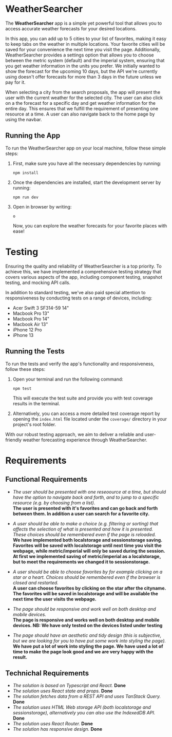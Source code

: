 # WeatherSearcher

The **WeatherSearcher** app is a simple yet powerful tool that allows you to access accurate weather forecasts for your desired locations.

In this app, you can add up to 5 cities to your list of favorites, making it easy to keep tabs on the weather in multiple locations. Your favorite cities will be saved for your convenience the next time you visit the page. Additionally, WeatherSearcher provides a settings option that allows you to choose between the metric system (default) and the imperial system, ensuring that you get weather information in the units you prefer. We initially wanted to show the forecast for the upcoming 10 days, but the API we're currently using doesn't offer forecasts for more than 3 days in the future unless we pay for it.

When selecting a city from the search proposals, the app will present the user with the current weather for the selected city. The user can also click on a the forecast for a specific day and get weather information for the entire day. This ensures that we fulfill the requirement of presenting one resource at a time. A user can also navigate back to the home page by using the navbar.

## Running the App

To run the WeatherSearcher app on your local machine, follow these simple steps:

1. First, make sure you have all the necessary dependencies by running:

   ```
   npm install
   ```

2. Once the dependencies are installed, start the development server by running:

   ```
   npm run dev
   ```

3. Open in browser by writing:
   ```
   o
   ```
   Now, you can explore the weather forecasts for your favorite places with ease!

# Testing

Ensuring the quality and reliability of WeatherSearcher is a top priority. To achieve this, we have implemented a comprehensive testing strategy that covers various aspects of the app, including component testing, snapshot testing, and mocking API calls.

In addition to standard testing, we've also paid special attention to responsiveness by conducting tests on a range of devices, including:

- Acer Swift 3 SF314-59 14"
- Macbook Pro 13"
- Macbook Pro 14"
- Macbook Air 13"
- iPhone 12 Pro
- iPhone 13

## Running the Tests

To run the tests and verify the app's functionality and responsiveness, follow these steps:

1. Open your terminal and run the following command:

   ```
   npm test
   ```

   This will execute the test suite and provide you with test coverage results in the terminal.

2. Alternatively, you can access a more detailed test coverage report by opening the `index.html` file located under the `coverage/` directory in your project's root folder.

With our robust testing approach, we aim to deliver a reliable and user-friendly weather forecasting experience through WeatherSearcher.

# Requirements

## Functional Requirements

- _The user should be presented with one reseoource at a time, but should have the option to navigate back and forth, and to jump to a specific resource (e.g. by choosing from a list)._<br>
  **The user is presented with it's favorites and can go back and forth between them. In addition a user can search for a favorite city.**
- _A user should be able to make a choice (e.g. filtering or sorting) that affects the selection of what is presented and how it is presented. These choices should be remembered even if the page is reloaded._<br>
  **We have implemented both localstorage and sessionstorage saving. Favorites will be saved with localstorage until next time you visit the webpage, while metric/imperial will only be saved during the session. At first we implemented saving of metric/imperial as a localstorage, but to meet the requirements we changed it to sessionstorage.**

- _A user should be able to choose favorites by for example clicking on a star or a heart. Choices should be remembered even if the browser is closed and restarted._<br>
  **A user can choose favorites by clicking on the star after the cityname. The favorites will be saved in localstorage and will be available the next time the user visits the webpage.**
- _The page should be responsive and work well on both desktop and mobile devices._<br>
  **The page is responsive and works well on both desktop and mobile devices. NB: We have only tested on the devices listed under testing**
- _The page should have an aesthetic and tidy design (this is subjective, but we are looking for you to have put some work into styling the page)._ <br>
  **We have put a lot of work into styling the page. We have used a lot of time to make the page look good and we are very happy with the result.**

## Technichal Requirements

- _The solution is based on Typescript and React._ **Done**<br>
- _The solution uses React state and props._ **Done**<br>
- _The solution fetches data from a REST API and uses TanStack Query._ **Done**<br>
- _The solution uses HTML Web storage API (both localstorage and sessionstorage), alternatively you can also use the IndexedDB API._ **Done**<br>
- _The solution uses React Router._ **Done**<br>
- _The solution has responsive design._ **Done**<br>
